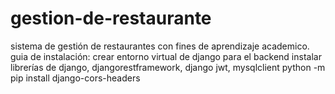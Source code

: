# gestion-de-restaurante
sistema de gestión de restaurantes con fines de aprendizaje academico.
guia de instalación:
crear entorno virtual de django para el backend
instalar librerías de django, djangorestframework, django jwt, mysqlclient
python -m pip install django-cors-headers

